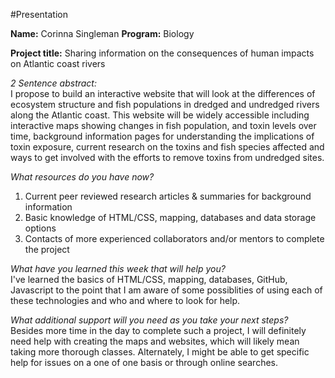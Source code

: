#Presentation

**Name:** Corinna Singleman
**Program:** Biology

**Project title:** Sharing information on the consequences of human impacts on Atlantic coast rivers 

*2 Sentence abstract:*  
I propose to build an interactive website that will look at the differences of ecosystem structure and fish populations in dredged and undredged rivers along the Atlantic coast. This website will be widely accessible including interactive maps showing changes in fish population, and toxin levels over time, background information pages for understanding the implications of toxin exposure, current research on the toxins and fish species affected and ways to get involved with the efforts to remove toxins from undredged sites. 

*What resources do you have now?*   
1. Current peer reviewed research articles & summaries for background information  
2. Basic knowledge of HTML/CSS, mapping, databases and data storage options  
3. Contacts of more experienced collaborators and/or mentors to complete the project

*What have you learned this week that will help you?*  
I've learned the basics of HTML/CSS, mapping, databases, GitHub, Javascript to the point that I am aware of some possiblities of using each of these technologies and who and where to look for help. 

*What additional support will you need as you take your next steps?*  
Besides more time in the day to complete such a project, I will definitely need help with creating the maps and websites, which will likely mean taking more thorough classes. Alternately, I might be able to get specific help for issues on a one of one basis or through online searches. 
